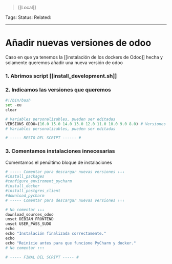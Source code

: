 > [[Local]]

Tags: 
Status: 
Related: 

___

# Añadir nuevas versiones de odoo

Caso en que ya tenemos la [[instalación de los dockers de Odoo]] hecha y solamente queremos añadir una nueva versión de odoo

### 1. Abrimos script [[install_development.sh]]
### 2.  Indicamos las versiones que queremos

```python
#!/bin/bash
set -eu
clear

# Variables personalizables, pueden ser editadas
VERSIONS_ODOO=(16.0 15.0 14.0 13.0 12.0 11.0 10.0 9.0 8.0) # Versiones de Odoo a descargar
# Variables personalizables, pueden ser editadas

# ----- RESTO DEL SCRIPT ------ #
```

### 3. Comentamos instalaciones innecesarias
Comentamos el penúltimo bloque de instalaciones 

```python
# ----- Comentar para descargar nuevas versiones ↓↓↓
#install_packages
#configure_enviroment_pycharm
#install_docker
#install_postgres_client
#download_pycharm
# ----- Comentar para descargar nuevas versiones ↑↑↑

# No comentar ↓↓↓
download_sources_odoo
unset DEBIAN_FRONTEND
unset USER_PASS_SUDO
echo
echo "Instalación finalizada correctamente."
echo
echo "Reinicie antes para que funcione PyCharm y docker."
# No comentar ↑↑↑

# ----- FINAL DEL SCRIPT ----- #
```